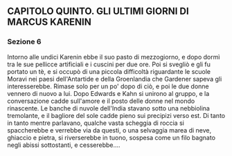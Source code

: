 ## CAPITOLO QUINTO. GLI ULTIMI GIORNI DI MARCUS KARENIN

### Sezione 6

Intorno alle undici Karenin ebbe il suo pasto di mezzogiorno, e dopo dormì tra le sue pellicce artificiali e i cuscini per due ore. Poi si svegliò e gli fu portato un tè, e si occupò di una piccola difficoltà riguardante le scuole Moravi nei paesi dell'Antartide e della Groenlandia che Gardener sapeva gli interesserebbe. Rimase solo per un po' dopo di ciò, e poi le due donne vennero di nuovo a lui. Dopo Edwards e Kahn si unirono al gruppo, e la conversazione cadde sull'amore e il posto delle donne nel mondo rinascente. Le banche di nuvole dell'India stavano sotto una nebbiolina tremolante, e il bagliore del sole cadde pieno sui precipizi verso est. Di tanto in tanto mentre parlavano, qualche vasta scheggia di roccia si spaccherebbe e verrebbe via da questi, o una selvaggia marea di neve, ghiaccio e pietra, si riverserebbe in tuono, sospesa come un filo bagnato negli abissi sottostanti, e cesserebbe....
